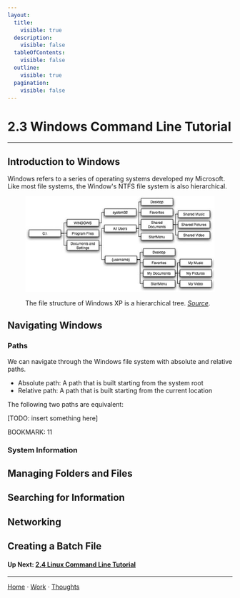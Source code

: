 ```yaml
---
layout:
  title:
    visible: true
  description:
    visible: false
  tableOfContents:
    visible: false
  outline:
    visible: true
  pagination:
    visible: false
---
```


# 2.3 Windows Command Line Tutorial

***

## Introduction to Windows

Windows refers to a series of operating systems developed my Microsoft. Like most file systems, the Window's NTFS file system is also hierarchical.

<figure><img src="../../assets/windows_xp_file_structure.jpg" alt=""><figcaption><p>The file structure of Windows XP is a hierarchical tree. <a href="https://flylib.com/books/en/2.97.1.54/1/"><i>Source</i></a>.</p></figcaption></figure>

## Navigating Windows

### Paths

We can navigate through the Windows file system with absolute and relative paths.
- Absolute path: A path that is built starting from the system root
- Relative path: A path that is built starting from the current location

The following two paths are equivalent:

[TODO: insert something here]

BOOKMARK: 11

### System Information

## Managing Folders and Files

## Searching for Information

## Networking

## Creating a Batch File

#### Up Next: [2.4 Linux Command Line Tutorial](2.4-linux-command-line-tutorial.md)

***

[Home](https://sophiecchen.gitbook.io/sophie-chen) ⋅ [Work](https://sophiecchen.gitbook.io/sophie-chen/work) ⋅ [Thoughts](https://sophiecchen.gitbook.io/sophie-chen/thoughts)
